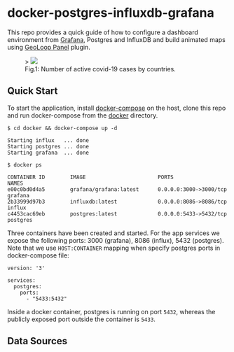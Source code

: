 # docker-postgres-influxdb-grafana

This repo provides a quick guide of how to configure a dashboard environment from
[Grafana](https://github.com/grafana/grafana), Postgres and InfluxDB and build animated maps using 
[GeoLoop Panel](https://github.com/CitiLogics/citilogics-geoloop-panel) plugin.

<figure>>
  <img src="https://raw.githubusercontent.com/viktorsapozhok/docker-postgres-influxdb-grafana/master/docs/images/preview.gif">
  <figcaption>Fig.1: Number of active covid-19 cases by countries.</figcaption>
</figure>

## Quick Start

To start the application, install [docker-compose](https://docs.docker.com/compose/install/) 
on the host, clone this repo and run docker-compose from the [docker](/docker) directory.

```
$ cd docker && docker-compose up -d

Starting influx   ... done
Starting postgres ... done
Starting grafana  ... done

$ docker ps

CONTAINER ID        IMAGE                       PORTS                    NAMES
e00c0bd0d4a5        grafana/grafana:latest      0.0.0.0:3000->3000/tcp   grafana
2b33999d97b3        influxdb:latest             0.0.0.0:8086->8086/tcp   influx
c4453cac69eb        postgres:latest             0.0.0.0:5433->5432/tcp   postgres
```

Three containers have been created and started. For the app services we expose the following ports: 
3000 (grafana), 8086 (influx), 5432 (postgres). Note that we use `HOST:CONTAINER` mapping when specify
postgres ports in docker-compose file:

```
version: '3'

services:
  postgres:
    ports:
      - "5433:5432"
```

Inside a docker container, postgres is running on port `5432`, whereas the publicly exposed port
outside the container is `5433`. 
   
## Data Sources

